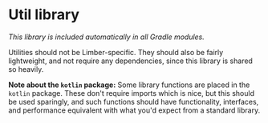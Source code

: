# Util library

_This library is included automatically in all Gradle modules._

Utilities should not be Limber-specific.
They should also be fairly lightweight, and not require any dependencies,
since this library is shared so heavily.

**Note about the `kotlin` package:**
Some library functions are placed in the `kotlin` package.
These don't require imports which is nice,
but this should be used sparingly,
and such functions should have functionality, interfaces, and performance
equivalent with what you'd expect from a standard library.
